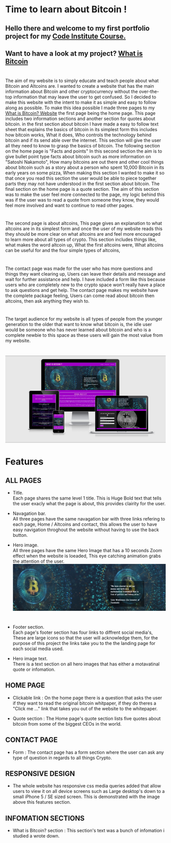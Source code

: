 # Time to learn about Bitcoin !

## Hello there and welcome to my first portfolio project for my [Code Institute Course.](https://codeinstitute.net/)

## Want to have a look at my project?   [What is Bitcoin](https://adamk99k.github.io/What-is-bitcoin-p1/)

#

The aim of my website is to simply educate and teach people about what Bitcoin and Altcoins are.  I wanted to create a website that has the main information about Bitcoin and other cryptocurrency without the over-the-top information that may leave the user to get confused. So I decided to make this website with the intent to make it as simple and easy to follow along as possible. To make this idea possible I made three pages to my [What is Bitcoin? Website](https://adamk99k.github.io/What-is-bitcoin-p1/) the first page being the home page. This page includes two information sections and another section for quotes about bitcoin. in the first section about bitcoin I have made a easy to follow text sheet that explains the basics of bitcoin in its simplest form this includes how bitcoin works, What it does, Who controls the technology behind bitcoin and if its send able over the internet. This section will give the user all they need to know to grasp the basics of bitcoin. The following section on the home page is "Facts and points" In this second section the aim is to give bullet point type facts about bitcoin such as more information on "Satoshi Nakamoto", How many bitcoins are out there and other cool things about bitcoin such as a story about a person who spent 10,000 Bitcoin in its early years on some pizza, When making this section I wanted to make it so that once you read this section the user would be able to piece together parts they may not have understood in the first section about bitcoin.
The final section on the home page is a quote section. The aim of this section was to make the user feel more connected to the page, my logic behind this was if the user was to read a quote from someone they know, they would feel more involved and want to continue to read other pages. 
#
The second page is about altcoins, This page gives an explanation to what altcoins are in its simplest form and once the user of my website reads this they should be more clear on what altcoins are and feel more encouraged to learn more about all types of crypto. This section includes things like, what makes the word altcoin up, What the first altcoins were, What altcoins can be useful for and the four simple types of altcoins, 
#
The contact page was made for the user who has more questions and things they want clearing up, Users can leave their details and message and wait for further assistance and help. I have included a form like this because users who are completely new to the crypto space won’t really have a place to ask questions and get help. The contact page makes my website have the complete package feeling, Users can come read about bitcoin then altcoins, then ask anything they wish to.
#
The target audience for my website is all types of people from the younger generation to the older that want to know what bitcoin is, the idle user would be someone who has never learned about bitcoin and who is a complete newbie to this space as these users will gain the most value from my website.

#

![image](assets/images/readme.img/amiresponsive.png)


#
# Features
## ALL PAGES

* Title.  <br> Each page shares the same level 1 title. This is Huge Bold text that tells the user exacly what the page is about, this provides clairity for the user.

* Navagation bar.  <br> All three pages have the same navagation bar with three links refering to each page, Home / Altcoins and contact, this allows the user to have easy navigation throghout the website without having to use the back button.


* Hero image.  <br>All three pages have the same Hero Image that has a 10 
seconds Zoom effect when the website is loeaded, This eye catching animation grabs the attention of the user.
![image](assets/images/readme.img/hero-image-readme.png)

#

* Footer section. <br> Each page's footer section has four links to diffrent social media's, These are large icons so that the user will acknowledge them, for the purpose of this project the links take you to the the landing page for each social media used.

* Hero image text. <br>  There is a text section on all hero images that has either a motavatinal quote or infomation.
 

## HOME PAGE

* Clickable link : On the home page there is a question that asks the user if they want to read the original bitcoin whitpaper, if they do theres a "Click me ..." link that takes you out of the website to the whitepaper.

* Quote section :  The Home page's quote section lists five quotes about bitcoin from some of the biggest CEOs in the world.

## CONTACT PAGE

* Form : The contact page has a form section where the user can ask any type of question in regards to all things Crypto.

## RESPONSIVE DESIGN
* The whole website has responsive css media queries added that allow users to view it on all device screens such as Large desktop's down to a small iPhone 5 / SE sized screen. This is demonstrated with the image above this features section.

## INFOMATION SECTIONS
* What is Bitcoin? section : This section's text was a bunch of infomation i studied a wrote down. 